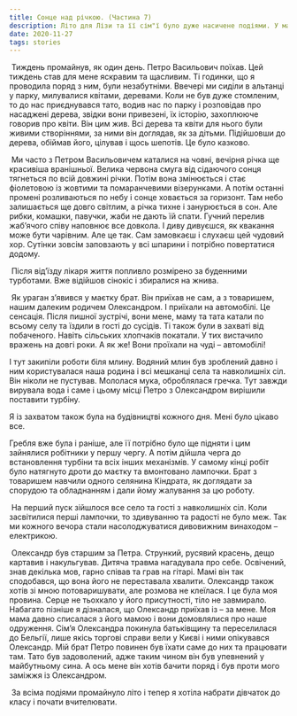 ```yaml
---
title: Сонце над річкою. (Частина 7)
description: Літо для Лізи та її сім"ї було дуже насичене подіями. У маєтку, на час прийому хворих селян, жив лікар Петро Васильович.У кінці літа приїхав брат Петро зі своїм другом Олександром та зайнявся облаштуванням міні- електростанції.
date: 2020-11-27
tags: stories
---
```


​    Тиждень промайнув, як один день. Петро Васильович поїхав. Цей тиждень став для мене яскравим та щасливим. Ті годинки, що я проводила поряд з ним, були незабутніми. Ввечері ми сиділи в альтанці у парку, милувалися квітами, деревами. Коли не був дуже стомленим, то до нас приєднувався тато, водив нас по парку і розповідав про насаджені дерева, звідки вони привезені, їх історію, захоплююче говорив про квіти. Він цим жив. Всі дерева та квіти для нього були живими створіннями, за ними він доглядав, як за дітьми. Підійшовши до дерева, обіймав його, цілував і щось шепотів. Це було казково. 

​     Ми часто з Петром Васильовичем каталися на човні, вечірня річка ще красивіша вранішньої. Велика червона смуга від сідаючого сонця тягнеться по всій довжині річки. Потім вона змінюється і стає фіолетовою із жовтими та помаранчевими візерунками. А потім останні промені розливаються по небу і сонце ховається за горизонт. Там небо залишається ще довго світлим, а річка тихне і занурюється в сон. Але рибки, комашки, павучки, жаби не дають їй спати. Гучний перелив жаб’ячого співу наповнює все довкола. І диву дивуєшся, як квакання може бути чарівним. Але це так. Сам замовкаєш і слухаєш цей чудовий хор. Сутінки зовсім заповзають у всі шпарини і потрібно повертатися додому. 

​    Після від’їзду лікаря життя попливло розмірено за буденними турботами. Вже відійшов сінокіс і збиралися на жнива. 

​    Як ураган з’явився у маєтку брат. Він приїхав не сам, а з товаришем, нашим далеким родичем Олександром. І приїхали на автомобілі. Це сенсація. Після пишної зустрічі, вони мене, маму та тата катали по всьому селу та їздили в гості до сусідів. Ті також були в захваті від побаченого. Навіть сільських хлопчаків покатали. У тих вистачило вражень на довгі роки. А як же! Вони проїхали на чуді – автомобілі! 

   І тут закипіли роботи біля млину. Водяний млин був зроблений давно і ним користувалася наша родина і всі мешканці села та навколишніх сіл. Він ніколи не пустував. Мололася мука, оброблялася гречка. Тут завжди вирувала вода і саме і цьому місці Петро з Олександром вирішили поставити турбіну.

   Я із захватом також була на будівництві кожного дня. Мені було цікаво все.

   Гребля вже була і раніше, але її потрібно було ще підняти і цим зайнялися робітники у першу чергу. А потім дійшла черга до встановлення турбіни та всіх інших механізмів. У самому кінці робіт було натягнуто дроти до маєтку та вмонтовано лампочки. Брат з товаришем навчили одного селянина Кіндрата, як доглядати за спорудою та обладнанням і дали йому жалування за цю роботу. 

​    На перший пуск зійшлося все село та гості з навколишніх сіл. Коли засвітилися перші лампочки, то здивуванню та радості не було меж. Так ми кожного вечора стали насолоджуватися дивовижним винаходом – електрикою. 

​     Олександр був старшим за Петра. Стрункий, русявий красень, дещо картавив і накульгував.  Дитяча травма нагадувала про себе. Освічений, знав декілька мов, гарно співав та грав на гітарі. Мамі він так сподобався, що вона його не переставала хвалити. Олександр також хотів зі мною потоваришувати, але розмова не клеїлася. І це була моя провина. Серце не тьохкало у його присутності, тіло не завмирало. Набагато пізніше я дізналася, що Олександр приїхав із – за мене. Моя мама давно списалася з його мамою і вони домовлялися про наше одруження. Сім’я Олександра  покинула батьківщину та переселилася до Бельгії, лише якісь торгові справи вели у Києві і ними опікувався Олександр. Мій брат Петро повинен був їхати саме до них та працювати там. Тато був задоволений, адже таким чином він був упевнений у майбутньому сина. А ось мене він хотів бачити поряд і був проти мого заміжжя із Олександром.

​    За всіма подіями промайнуло літо і тепер я хотіла набрати дівчаток до класу і почати вчителювати.

